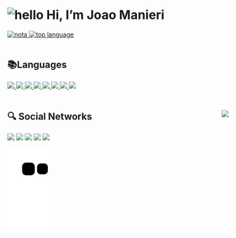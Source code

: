 <div class="description" style="display: inline_block">
    <h1><img src="https://raw.githubusercontent.com/iampavangandhi/iampavangandhi/master/gifs/Hi.gif" height= 35px; alt="hello"> Hi, I’m Joao Manieri</h1>
    <a href="https://github.com/JoaoManierii">
     <img src="https://github-readme-stats.vercel.app/api?username=JoaoManierii&show_icons=true&theme=dark" alt="nota"height=200px>
     <img src="https://github-readme-stats.vercel.app/api/top-langs/?username=JoaoManierri&layout=compact" alt="top language" height=200px>
    </a>
</div>
<br>

<div class="languages" style="display: inline_block">
  <h2>📚Languages</h2>
  <a href="https://github.com/JoaoManierii">
    <img src="https://img.shields.io/badge/Lua-2C2D72?style=for-the-badge&logo=lua&logoColor=white">
    <img src="https://img.shields.io/badge/C-00599C?style=for-the-badge&logo=c&logoColor=white">
    <img src="https://img.shields.io/badge/c++-%2300599C.svg?style=for-the-badge&logo=c%2B%2B&logoColor=white">
    <img src="https://img.shields.io/badge/Java-ED8B00?style=for-the-badge&logo=java&logoColor=white">
    <img src="https://img.shields.io/badge/HTML5-E34F26?style=for-the-badge&logo=html5&logoColor=white">
    <img src="https://img.shields.io/badge/CSS3-1572B6?style=for-the-badge&logo=css3&logoColor=white">
    <img src="https://img.shields.io/badge/JavaScript-323330?style=for-the-badge&logo=javascript&logoColor=F7DF1E">
    <img src="https://img.shields.io/badge/Haskell-5D4F85?style=for-the-badge&logo=haskell&logoColor=white">
   </a>
</div>
<br>

<div class="social networks" style="display: inline_block">
  <a href="https://github.com/JoaoManierii"><img align=right   src="https://camo.githubusercontent.com/e4a569755580f96dce0e6d65bc761e0d9aef0fecae524ec73a1b0be60fc934fa/68747470733a2f2f7777772e6d79676f2e67652f75706c6f6164732f626c6f672f313538343032333739352e6a7067" height= 130px></a>
  <h2>🔍 Social Networks</h2>
 
  <a href="https://discord.gg/gatinho"><img src="https://img.shields.io/badge/Discord-7289DA?style=for-the-badge&logo=discord&logoColor=white"><a>
  <a href="https://www.youtube.com/channel/UCttSxoZyTNagwiMFB7KQnrg"><img src="https://img.shields.io/badge/YouTube-FF0000?style=for-the-badge&logo=youtube&logoColor=white"></a>
  <a href="https://www.twitch.tv/vulttur"><img src="https://img.shields.io/badge/Twitch-9146FF?style=for-the-badge&logo=twitch&logoColor=white"></a>
  <a href="https://open.spotify.com/user/manieri54320"><img src="https://img.shields.io/badge/Spotify-1ED760?&style=for-the-badge&logo=spotify&logoColor=white"></a>
  <a href="https://www.instagram.com/joaomanieri_/"><img src="https://img.shields.io/badge/Instagram-E4405F?style=for-the-badge&logo=instagram&logoColor=white"></a>

<div class="snake game">
   <a href="https://github.com/JoaoManierii">
  <img align=left src="https://github.com/rafaballerini/rafaballerini/blob/output/github-contribution-grid-snake.svg"</a>
</div>
